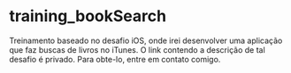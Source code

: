 # training_bookSearch
Treinamento baseado no desafio iOS, onde irei desenvolver uma aplicação que faz buscas de livros no iTunes.
O link contendo a descrição de tal desafio é privado. Para obte-lo, entre em contato comigo.
